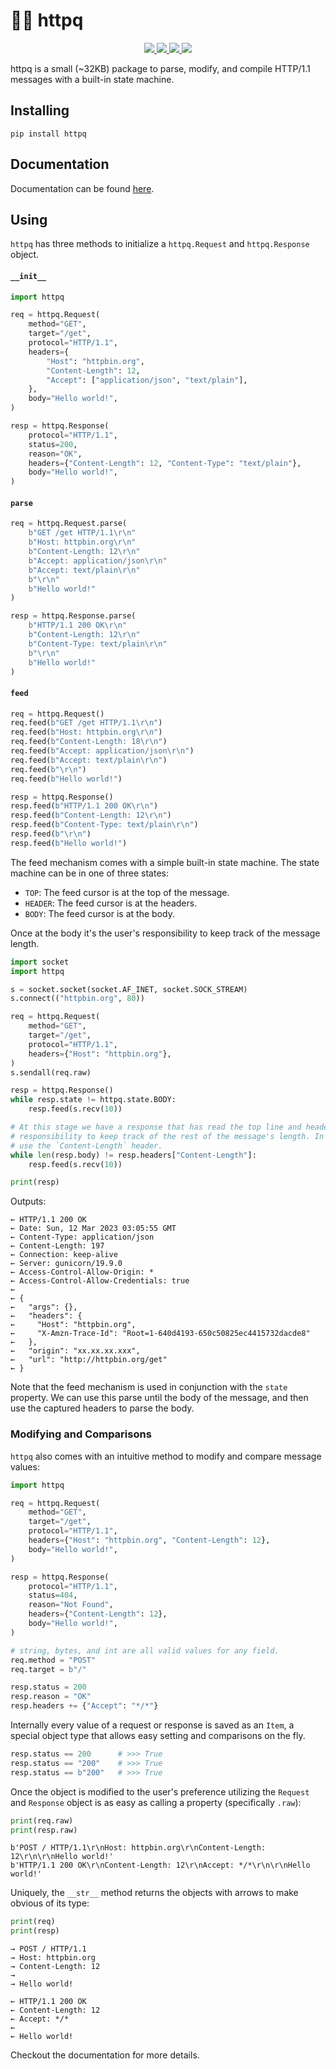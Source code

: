 # 🏃‍♂️ httpq

<p align="center">

  <a href="https://github.com/synchronizing/httpq/actions/workflows/pytest-cover-run.yaml">
    <img src="https://github.com/synchronizing/httpq/actions/workflows/pytest-cover-run.yaml/badge.svg">
  </a>

<a href="https://synchronizing.github.io/httpq/">
    <img src="https://github.com/synchronizing/httpq/actions/workflows/docs-publish.yaml/badge.svg">
  </a>
  
  <a href="https://coveralls.io/github/synchronizing/httpq?branch=master">
    <img src="https://coveralls.io/repos/github/synchronizing/httpq/badge.svg?branch=master">
  </a>

  <a href="https://opensource.org/licenses/MIT">
    <img src="https://img.shields.io/badge/License-MIT-yellow.svg">
  </a>
</p>

httpq is a small (~32KB) package to parse, modify, and compile HTTP/1.1 messages with a built-in state machine.

## Installing

```
pip install httpq
```

## Documentation

Documentation can be found [here](https://synchronizing.github.io/httpq/).

## Using

`httpq` has three methods to initialize a `httpq.Request` and `httpq.Response` object.

#### `__init__`

```python
import httpq

req = httpq.Request(
    method="GET",
    target="/get",
    protocol="HTTP/1.1",
    headers={
        "Host": "httpbin.org",
        "Content-Length": 12,
        "Accept": ["application/json", "text/plain"],
    },
    body="Hello world!",
)

resp = httpq.Response(
    protocol="HTTP/1.1",
    status=200,
    reason="OK",
    headers={"Content-Length": 12, "Content-Type": "text/plain"},
    body="Hello world!",
)
```

#### `parse`

```python
req = httpq.Request.parse(
    b"GET /get HTTP/1.1\r\n"
    b"Host: httpbin.org\r\n"
    b"Content-Length: 12\r\n"
    b"Accept: application/json\r\n"
    b"Accept: text/plain\r\n"
    b"\r\n"
    b"Hello world!"
)

resp = httpq.Response.parse(
    b"HTTP/1.1 200 OK\r\n"
    b"Content-Length: 12\r\n"
    b"Content-Type: text/plain\r\n"
    b"\r\n"
    b"Hello world!"
)
```

#### `feed`

```python
req = httpq.Request()
req.feed(b"GET /get HTTP/1.1\r\n")
req.feed(b"Host: httpbin.org\r\n")
req.feed(b"Content-Length: 18\r\n")
req.feed(b"Accept: application/json\r\n")
req.feed(b"Accept: text/plain\r\n")
req.feed(b"\r\n")
req.feed(b"Hello world!")

resp = httpq.Response()
resp.feed(b"HTTP/1.1 200 OK\r\n")
resp.feed(b"Content-Length: 12\r\n")
resp.feed(b"Content-Type: text/plain\r\n")
resp.feed(b"\r\n")
resp.feed(b"Hello world!")
```

The feed mechanism comes with a simple built-in state machine. The state machine can be in one of three states:

* `TOP`: The feed cursor is at the top of the message.
* `HEADER`: The feed cursor is at the headers.
* `BODY`: The feed cursor is at the body.

Once at the body it's the user's responsibility to keep track of the message length.

```python
import socket
import httpq

s = socket.socket(socket.AF_INET, socket.SOCK_STREAM)
s.connect(("httpbin.org", 80))

req = httpq.Request(
    method="GET",
    target="/get",
    protocol="HTTP/1.1",
    headers={"Host": "httpbin.org"},
)
s.sendall(req.raw)

resp = httpq.Response()
while resp.state != httpq.state.BODY:
    resp.feed(s.recv(10))

# At this stage we have a response that has read the top line and headers. It's the user's
# responsibility to keep track of the rest of the message's length. In this case, we'll just
# use the `Content-Length` header.
while len(resp.body) != resp.headers["Content-Length"]:
    resp.feed(s.recv(10))

print(resp)
```

Outputs:

```
← HTTP/1.1 200 OK
← Date: Sun, 12 Mar 2023 03:05:55 GMT
← Content-Type: application/json
← Content-Length: 197
← Connection: keep-alive
← Server: gunicorn/19.9.0
← Access-Control-Allow-Origin: *
← Access-Control-Allow-Credentials: true
← 
← {
←   "args": {}, 
←   "headers": {
←     "Host": "httpbin.org", 
←     "X-Amzn-Trace-Id": "Root=1-640d4193-650c50825ec4415732dacde8"
←   }, 
←   "origin": "xx.xx.xx.xxx", 
←   "url": "http://httpbin.org/get"
← }
```

Note that the feed mechanism is used in conjunction with the `state` property. We can use this parse until the body of the message, and then use the captured headers to parse the body.

### Modifying and Comparisons

`httpq` also comes with an intuitive method to modify and compare message values:

```python
import httpq

req = httpq.Request(
    method="GET",
    target="/get",
    protocol="HTTP/1.1",
    headers={"Host": "httpbin.org", "Content-Length": 12},
    body="Hello world!",
)

resp = httpq.Response(
    protocol="HTTP/1.1",
    status=404,
    reason="Not Found",
    headers={"Content-Length": 12},
    body="Hello world!",
)

# string, bytes, and int are all valid values for any field.
req.method = "POST"
req.target = b"/"

resp.status = 200
resp.reason = "OK"
resp.headers += {"Accept": "*/*"}
```

Internally every value of a request or response is saved as an `Item`, a special object type that allows easy setting and comparisons on the fly.

```python
resp.status == 200      # >>> True
resp.status == "200"    # >>> True
resp.status == b"200"   # >>> True
```

Once the object is modified to the user's preference utilizing the `Request` and `Response` object is as easy as calling a property (specifically `.raw`):

```python
print(req.raw)
print(resp.raw)
```

```
b'POST / HTTP/1.1\r\nHost: httpbin.org\r\nContent-Length: 12\r\n\r\nHello world!'
b'HTTP/1.1 200 OK\r\nContent-Length: 12\r\nAccept: */*\r\n\r\nHello world!'
```

Uniquely, the `__str__` method returns the objects with arrows to make obvious of its type:

```python
print(req)
print(resp)
```

```
→ POST / HTTP/1.1
→ Host: httpbin.org
→ Content-Length: 12
→ 
→ Hello world!

← HTTP/1.1 200 OK
← Content-Length: 12
← Accept: */*
← 
← Hello world!
```

Checkout the documentation for more details.
